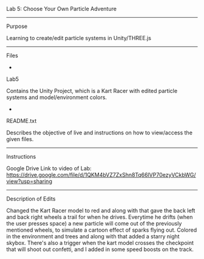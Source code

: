 Lab 5: Choose Your Own Particle Adventure

-------------------
Purpose

Learning to create/edit particle systems in Unity/THREE.js

-------------------
Files

-
Lab5

Contains the Unity Project, which is a Kart Racer with edited particle systems and model/environment colors.

-
README.txt

Describes the objective of live and instructions on how to view/access
the given files.

------------------
Instructions

Google Drive Link to video of Lab:
https://drive.google.com/file/d/1QKM4bVZ7ZxShn8Tq66lVP70ezyVCkbWG/view?usp=sharing

------------------
Description of Edits

Changed the Kart Racer model to red and along with that gave the back left and back right wheels a trail for when he drives.
Everytime he drifts (when the user presses space) a new particle will come out of the previously mentioned wheels, to simulate
a cartoon effect of sparks flying out. Colored in the environment and trees and along with that added a starry night skybox.
There's also a trigger when the kart model crosses the checkpoint that will shoot out confetti, and I added in some speed boosts
on the track.
